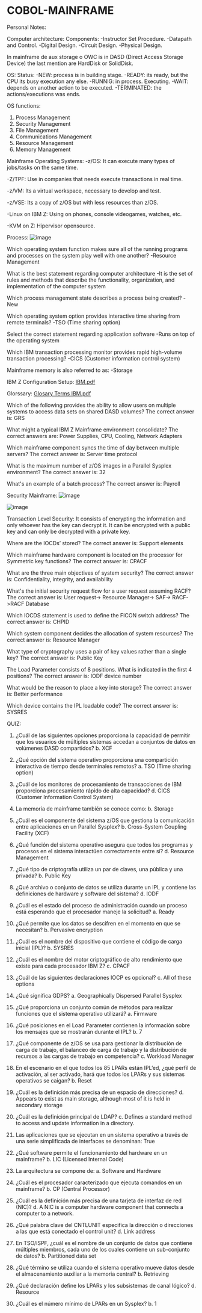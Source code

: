 # COBOL-MAINFRAME

Personal Notes:

Computer architecture:
Components:
-Instructor Set Procedure.
-Datapath and Control.
-Digital Design.
-Circuit Design.
-Physical Design.

In mainframe de aux storage o OWC is in DASD (Direct Access Storage Device) the last mention are HardDisk or SolidDisk.

OS:
Status:
-NEW: process is in building stage.
-READY: its ready, but the CPU its busy execution any else.
-RUNNIG: in process. Executing.
-WAIT: depends on another action to be executed.
-TERMINATED: the actions/executions was ends.

OS functions:
1. Process Management
2. Security Management
3. File Management
4. Communications Management
5. Resource Management
6. Memory Management

Mainframe Operating Systems:
-z/OS: It can execute many types of jobs/tasks on the same time.

-Z/TPF: Use in companies that needs execute transactions in real time.

-z/VM: Its a virtual workspace, necessary to develop and test.

-z/VSE: Its a copy of z/OS but with less resources than z/OS.

-Linux on IBM Z: Using on phones, console videogames, watches, etc.

-KVM on Z: Hipervisor opensource.

Process:
![image](https://github.com/user-attachments/assets/e0d2388c-dfac-4873-99db-d7798b6cb7de)



Which operating system function makes sure all of the running programs and processes on the system play well with one another?
-Resource Management

What is the best statement regarding computer architecture
-It is the set of rules and methods that describe the functionality, organization, and implementation of the computer system

Which process management state describes a process being created?
-New


Which operating system option provides interactive time sharing from remote terminals?
-TSO (Time sharing option)


Select the correct statement regarding application software
-Runs on top of the operating system

Which IBM transaction processing monitor provides rapid high-volume transaction processing?
-CICS (Customer information control system)

Mainframe memory is also referred to as:
-Storage


IBM Z Configuration Setup:
[IBM.pdf](https://github.com/user-attachments/files/16711659/IBM.pdf)


Glorssary:
[Glosary Terms IBM.pdf](https://github.com/user-attachments/files/16714258/Glosary.Terms.IBM.pdf)



Which of the following provides the ability to allow users on multiple systems to access data sets on shared DASD volumes?
The correct answer is: GRS


W​hat might a typical IBM Z Mainframe environment consolidate?
The correct answers are: Power Supplies, CPU, Cooling, Network Adapters

Which mainframe component syncs the time of day between multiple servers?
The correct answer is: Server time protocol

What is the maximum number of z/OS images in a Parallel Sysplex environment?
The correct answer is: 32

W​hat's an example of a batch process?
The correct answer is: Payroll

Security Mainframe:
![image](https://github.com/user-attachments/assets/622f2ac5-945a-476c-b914-8671c2bf883f)

![image](https://github.com/user-attachments/assets/4061f25c-727f-40b0-8f3c-7adb8aad997b)

Transaction Level Security:
It consists of encrypting the information and only whoever has the key can decrypt it.
It can be encrypted with a public key and can only be decrypted with a private key.



Where are the IOCDs’ stored?
The correct answer is: Support elements

Which mainframe hardware component is located on the processor for Symmetric key functions?
The correct answer is: CPACF

What are the three main objectives of system security?
The correct answer is: Confidentiality, integrity, and availability

W​hat's the initial security request flow for a user request assuming RACF?
The correct answer is: U​ser request-> Resource Manager-> SAF-> RACF->RACF Database

Which IOCDS statement is used to define the FICON switch address?
The correct answer is: CHPID

Which system component decides the allocation of system resources?
The correct answer is: Resource Manager

What type of cryptography uses a pair of key values rather than a single key?
The correct answer is: Public Key

The Load Parameter consists of 8 positions. What is indicated in the first 4 positions?
The correct answer is: IODF device number

What would be the reason to place a key into storage?
The correct answer is: Better performance

Which device contains the IPL loadable code?
The correct answer is: SYSRES


QUIZ:
1. ¿Cuál de las siguientes opciones proporciona la capacidad de permitir que los usuarios de múltiples sistemas accedan a conjuntos de datos en volúmenes DASD compartidos?
b. XCF

2. ¿Qué opción del sistema operativo proporciona una compartición interactiva de tiempo desde terminales remotos?
a. TSO (Time sharing option)

3. ¿Cuál de los monitores de procesamiento de transacciones de IBM proporciona procesamiento rápido de alta capacidad?
d. CICS (Customer Information Control System)

4. La memoria de mainframe también se conoce como:
b. Storage

5. ¿Cuál es el componente del sistema z/OS que gestiona la comunicación entre aplicaciones en un Parallel Sysplex?
b. Cross-System Coupling Facility (XCF)

6. ¿Qué función del sistema operativo asegura que todos los programas y procesos en el sistema interactúen correctamente entre sí?
d. Resource Management

7. ¿Qué tipo de criptografía utiliza un par de claves, una pública y una privada?
b. Public Key

8. ¿Qué archivo o conjunto de datos se utiliza durante un IPL y contiene las definiciones de hardware y software del sistema?
d. IODF

9. ¿Cuál es el estado del proceso de administración cuando un proceso está esperando que el procesador maneje la solicitud?
a. Ready

10. ¿Qué permite que los datos se descifren en el momento en que se necesitan?
b. Pervasive encryption

11. ¿Cuál es el nombre del dispositivo que contiene el código de carga inicial (IPL)?
b. SYSRES

12. ¿Cuál es el nombre del motor criptográfico de alto rendimiento que existe para cada procesador IBM Z?
c. CPACF

13. ¿Cuál de las siguientes declaraciones IOCP es opcional?
c. All of these options

14. ¿Qué significa GDPS?
a. Geographically Dispersed Parallel Sysplex

15. ¿Qué proporciona un conjunto común de métodos para realizar funciones que el sistema operativo utilizará?
a. Firmware

16. ¿Qué posiciones en el Load Parameter contienen la información sobre los mensajes que se mostrarán durante el IPL?
b. 7

17. ¿Qué componente de z/OS se usa para gestionar la distribución de carga de trabajo, el balanceo de carga de trabajo y la distribución de recursos a las cargas de trabajo en competencia?
c. Workload Manager

18. En el escenario en el que todos los 85 LPARs están IPL’ed, ¿qué perfil de activación, al ser activado, hará que todos los LPARs y sus sistemas operativos se caigan?
b. Reset

19. ¿Cuál es la definición más precisa de un espacio de direcciones?
d. Appears to exist as main storage, although most of it is held in secondary storage

20. ¿Cuál es la definición principal de LDAP?
c. Defines a standard method to access and update information in a directory.

21. Las aplicaciones que se ejecutan en un sistema operativo a través de una serie simplificada de interfaces se denominan:
True

22. ¿Qué software permite el funcionamiento del hardware en un mainframe?
b. LIC (Licensed Internal Code)

23. La arquitectura se compone de:
a. Software and Hardware

24. ¿Cuál es el procesador caracterizado que ejecuta comandos en un mainframe?
b. CP (Central Processor)

25. ¿Cuál es la definición más precisa de una tarjeta de interfaz de red (NIC)?
d. A NIC is a computer hardware component that connects a computer to a network.

26. ¿Qué palabra clave del CNTLUNIT especifica la dirección o direcciones a las que está conectado el control unit?
d. Link address

27. En TSO/ISPF, ¿cuál es el nombre de un conjunto de datos que contiene múltiples miembros, cada uno de los cuales contiene un sub-conjunto de datos?
b. Partitioned data set

28. ¿Qué término se utiliza cuando el sistema operativo mueve datos desde el almacenamiento auxiliar a la memoria central?
b. Retrieving

29. ¿Qué declaración define los LPARs y los subsistemas de canal lógico?
d. Resource

30. ¿Cuál es el número mínimo de LPARs en un Sysplex?
b. 1



